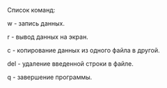 Список команд:

w - запись данных.

r - вывод данных на экран.

c - копирование данных из одного файла в другой.

del - удаление введенной строки в файле.

q - завершение программы.
